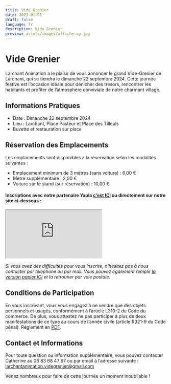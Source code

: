 ```yaml
---
title: Vide Grenier
date: 2023-01-01
draft: false
language: fr
description: Vide Grenier
preview: assets/images/affiche-vg.jpg
---
```


# Vide Grenier
Larchant Animation a le plaisir de vous annoncer le grand Vide-Grenier de Larchant, qui se tiendra le dimanche 22 septembre 2024. Cette journée festive est l’occasion idéale pour dénicher des trésors, rencontrer les habitants et profiter de l’atmosphère conviviale de notre charmant village.


## Informations Pratiques

- Date : Dimanche 22 septembre 2024
- Lieu : Larchant, Place Pasteur et Place des Tilleuls
- Buvette et restauration sur place

## Réservation des Emplacements


Les emplacements sont disponibles à la réservation selon les modalités suivantes :

- Emplacement minimum de 3 mètres (sans voiture) : 6,00 €
- Mètre supplémentaire : 2,00 €
- Voiture sur le stand (sur réservation) : 10,00 €

#### Inscriptions avec notre partenaire Yapla [c'est ICI](https://larchant-animation.s2.yapla.com/fr/event-60695) ou directement sur notre site ci-dessous :

<iframe  src="https://larchant-animation.s2.yapla.com/fr/event-60695"></iframe>


_Si vous avez des difficultés pour vous inscrire, n'hésitez pas à nous contacter par téléphone ou par mail. Vous pouvez également remplir [la version papier ICI](2024_inscription.pdf) et la retrouner par voie postale._ 



## Conditions de Participation

En vous inscrivant, vous vous engagez à ne vendre que des objets personnels et usagés, conformément à l’article L310-2 du Code du commerce. De plus, vous attestez ne pas participer à plus de deux manifestations de ce type au cours de l’année civile (article R321-9 du Code pénal).
Réglement en [PDF](REGLEMENT.pdf).

## Contact et Informations

Pour toute question ou information supplémentaire, vous pouvez contacter Catherine au 06 83 68 47 97 ou par email à l’adresse suivante : larchantanimation.videgrenier@gmail.com 

Venez nombreux pour faire de cette journée un moment inoubliable !



